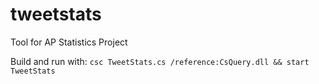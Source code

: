 # tweetstats
Tool for AP Statistics Project

Build and run with:
```csc TweetStats.cs /reference:CsQuery.dll && start TweetStats```

